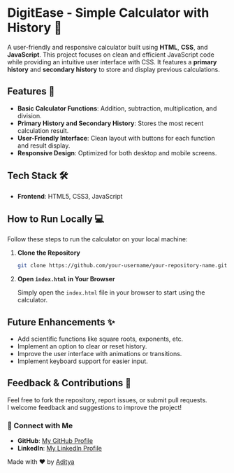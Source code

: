 # DigitEase - Simple Calculator with History 📱

A user-friendly and responsive calculator built using **HTML**, **CSS**, and **JavaScript**. This project focuses on clean and efficient JavaScript code while providing an intuitive user interface with CSS. It features a **primary history** and **secondary history** to store and display previous calculations.

## Features 🚀

- **Basic Calculator Functions**: Addition, subtraction, multiplication, and division.
- **Primary History and Secondary History**: Stores the most recent calculation result.
- **User-Friendly Interface**: Clean layout with buttons for each function and result display.
- **Responsive Design**: Optimized for both desktop and mobile screens.

## Tech Stack 🛠️

- **Frontend**: HTML5, CSS3, JavaScript

## How to Run Locally 💻

Follow these steps to run the calculator on your local machine:

1. **Clone the Repository**  
   ```bash
   git clone https://github.com/your-username/your-repository-name.git

2. **Open `index.html` in Your Browser**  
   
   Simply open the `index.html` file in your browser to start using the calculator.

## Future Enhancements ✨

- Add scientific functions like square roots, exponents, etc.
- Implement an option to clear or reset history.
- Improve the user interface with animations or transitions.
- Implement keyboard support for easier input.

## Feedback & Contributions 🙌

Feel free to fork the repository, report issues, or submit pull requests.  
I welcome feedback and suggestions to improve the project!

### 🌟 Connect with Me

- **GitHub**: [My GitHub Profile](https://github.com/tejash-exe)  
- **LinkedIn**: [My LinkedIn Profile](https://www.linkedin.com/in/aditya-choudhary-31137b291/)  

Made with ❤️ by [Aditya](https://github.com/tejash-exe)